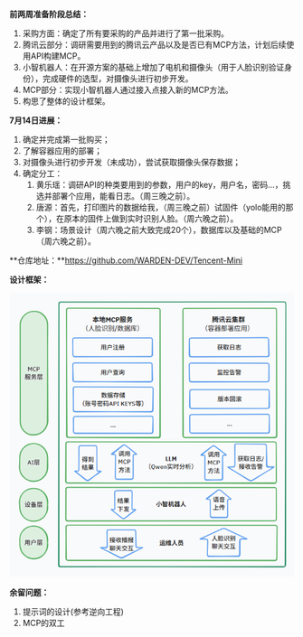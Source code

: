 **前两周准备阶段总结：**

1. 采购方面：确定了所有要采购的产品并进行了第一批采购。
2. 腾讯云部分：调研需要用到的腾讯云产品以及是否已有MCP方法，计划后续使用API构建MCP。
3. 小智机器人：在开源方案的基础上增加了电机和摄像头（用于人脸识别验证身份），完成硬件的选型，对摄像头进行初步开发。
4. MCP部分：实现小智机器人通过接入点接入新的MCP方法。
5. 构思了整体的设计框架。

**7月14日进展：**

1. 确定并完成第一批购买；
2. 了解容器应用的部署；
3. 对摄像头进行初步开发（未成功），尝试获取摄像头保存数据；
4. 确定分工：
    1. 黄乐瑶：调研API的种类要用到的参数，用户的key，用户名，密码…，挑选并部署个应用，能看日志。（周三晚之前）。
    2. 唐源：首先，打印图片的数据给我，（周三晚之前）试固件（yolo能用的那个），在原本的固件上做到实时识别人脸。（周六晚之前）。
    3. 李钢：场景设计（周六晚之前大致完成20个），数据库以及基础的MCP（周六晚之前）。

**仓库地址：**https://github.com/WARDEN-DEV/Tencent-Mini

**设计框架：**

![16ee8472b2cd354e652075d3040eed7](./7月14日记录.assets/16ee8472b2cd354e652075d3040eed7.png)

**余留问题：**

1. 提示词的设计(参考逆向工程)
2. MCP的双工

















